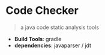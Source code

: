 # Code Checker
> a java code static analysis tools 

- **Build Tools**:    gradle
- **dependencies**: javaparser / jdt